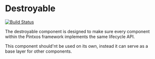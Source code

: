 Destroyable
===========

[![Build Status](https://travis-ci.org/pintxo/Destroyable.svg?branch=master)](https://travis-ci.org/pintxo/Destroyable)

The destroyable component is designed to make sure every component within the Pintxos framework implements the same lifecycle API.

This component should'nt be used on its own, instead it can serve as a base layer for other components.